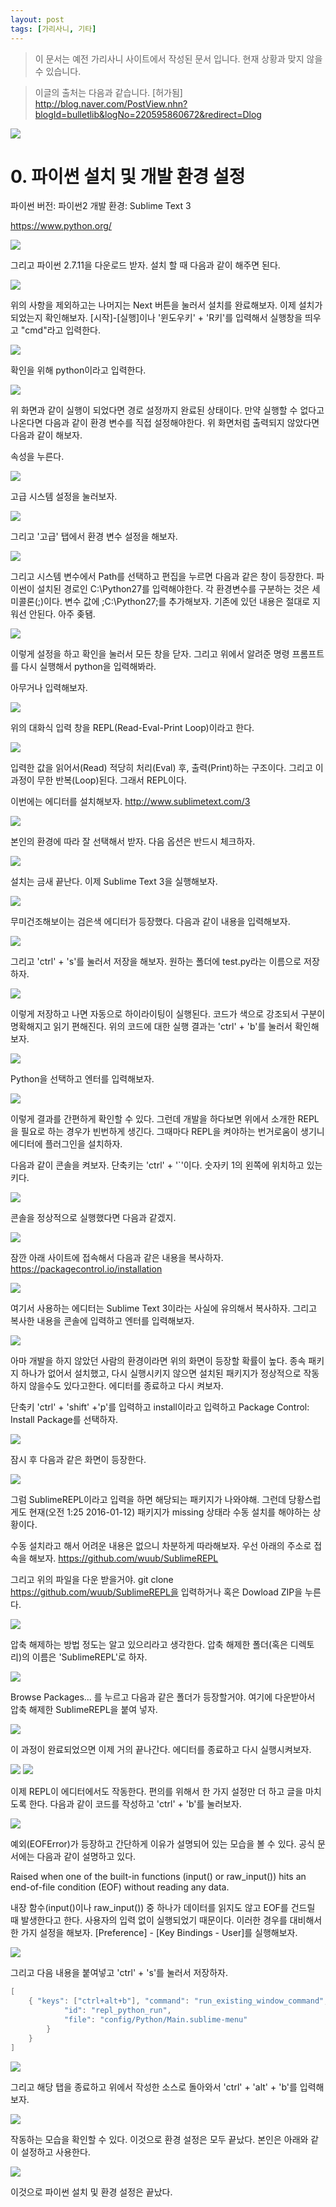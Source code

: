 ```yaml
---
layout: post
tags: [가리사니, 기타]
---
```


> 이 문서는 예전 가리사니 사이트에서 작성된 문서 입니다.
현재 상황과 맞지 않을 수 있습니다.



> 이글의 출처는 다음과 같습니다.
>  [허가됨]
http://blog.naver.com/PostView.nhn?blogId=bulletlib&logNo=220595860672&redirect=Dlog


![](/file/old/83.png)

# 0. 파이썬 설치 및 개발 환경 설정

파이썬 버전: 파이썬2
개발 환경: Sublime Text 3

https://www.python.org/

![](/file/old/87.png)

그리고 파이썬 2.7.11을 다운로드 받자.
설치 할 때 다음과 같이 해주면 된다.

![](/file/old/88.png)

위의 사항을 제외하고는 나머지는 Next 버튼을 눌러서 설치를 완료해보자.
이제 설치가 되었는지 확인해보자.
[시작]-[실행]이나 '윈도우키' + 'R키'를 입력해서 실행창을 띄우고 "cmd"라고 입력한다.

![](/file/old/89.png)

확인을 위해 python이라고 입력한다.

![](/file/old/90.png)

위 화면과 같이 실행이 되었다면 경로 설정까지 완료된 상태이다.
만약 실행할 수 없다고 나온다면 다음과 같이 환경 변수를 직접 설정해야한다.
위 화면처럼 출력되지 않았다면 다음과 같이 해보자.

속성을 누른다.

![](/file/old/91.png)

고급 시스템 설정을 눌러보자.

![](/file/old/92.png)

그리고 '고급' 탭에서 환경 변수 설정을 해보자.

![](/file/old/84.png)

그리고 시스템 변수에서 Path를 선택하고 편집을 누르면 다음과 같은 창이 등장한다.
파이썬이 설치된 경로인 C:\Python27를 입력해야한다. 각 환경변수를 구분하는 것은 세미콜론(;)이다.
변수 값에 ;C:\Python27;를 추가해보자. 기존에 있던 내용은 절대로 지워선 안된다. 아주 좆됌.

![](/file/old/85.png)

이렇게 설정을 하고 확인을 눌러서 모든 창을 닫자.
그리고 위에서 알려준 명령 프롬프트를 다시 실행해서 python을 입력해봐라.

아무거나 입력해보자.

![](/file/old/86.png)

위의 대화식 입력 창을 REPL(Read-Eval-Print Loop)이라고 한다.

![](/file/old/97.png)

입력한 값을 읽어서(Read) 적당히 처리(Eval) 후, 출력(Print)하는 구조이다.
그리고 이 과정이 무한 반복(Loop)된다.
그래서 REPL이다.

이번에는 에디터를 설치해보자.
http://www.sublimetext.com/3

![](/file/old/98.png)

본인의 환경에 따라 잘 선택해서 받자.
다음 옵션은 반드시 체크하자.

![](/file/old/99.png)

설치는 금새 끝난다. 이제 Sublime Text 3을 실행해보자.

![](/file/old/100.png)

무미건조해보이는 검은색 에디터가 등장했다.
다음과 같이 내용을 입력해보자.

![](/file/old/101.png)

그리고 'ctrl' + 's'를 눌러서 저장을 해보자.
원하는 폴더에 test.py라는 이름으로 저장하자.

![](/file/old/93.png)

이렇게 저장하고 나면 자동으로 하이라이팅이 실행된다.
코드가 색으로 강조되서 구분이 명확해지고 읽기 편해진다.
위의 코드에 대한 실행 결과는 'ctrl' + 'b'를 눌러서 확인해보자.

![](/file/old/94.png)

Python을 선택하고 엔터를 입력해보자.

![](/file/old/95.png)

이렇게 결과를 간편하게 확인할 수 있다.
그런데 개발을 하다보면 위에서 소개한 REPL을 필요로 하는 경우가 빈번하게 생긴다.
그때마다 REPL을 켜야하는 번거로움이 생기니 에디터에 플러그인을 설치하자.

다음과 같이 콘솔을 켜보자.
단축키는 'ctrl' + '`'이다. 숫자키 1의 왼쪽에 위치하고 있는 키다.

![](/file/old/96.png)

콘솔을 정상적으로 실행했다면 다음과 같겠지.

![](/file/old/104.png)

잠깐 아래 사이트에 접속해서 다음과 같은 내용을 복사하자.
https://packagecontrol.io/installation

![](/file/old/105.png)

여기서 사용하는 에디터는 Sublime Text 3이라는 사실에 유의해서 복사하자.
그리고 복사한 내용을 콘솔에 입력하고 엔터를 입력해보자.

![](/file/old/106.png)

아마 개발을 하지 않았던 사람의 환경이라면 위의 화면이 등장할 확률이 높다.
종속 패키지 하나가 없어서 설치했고, 다시 실행시키지 않으면 설치된 패키지가 정상적으로 작동하지 않을수도 있다고한다. 에디터를 종료하고 다시 켜보자.

단축키 'ctrl' + 'shift' +'p'를 입력하고 install이라고 입력하고 Package Control: Install Package를 선택하자.

![](/file/old/107.png)

잠시 후 다음과 같은 화면이 등장한다.

![](/file/old/108.png)

그럼 SublimeREPL이라고 입력을 하면 해당되는 패키지가 나와야해.
그런데 당황스럽게도 현재(오전 1:25 2016-01-12) 패키지가 missing 상태라 수동 설치를 해야하는 상황이다.

수동 설치라고 해서 어려운 내용은 없으니 차분하게 따라해보자.
우선 아래의 주소로 접속을 해보자.
https://github.com/wuub/SublimeREPL

그리고 위의 파일을 다운 받을거야.
git clone https://github.com/wuub/SublimeREPL을 입력하거나 혹은 Dowload ZIP을 누른다.

![](/file/old/102.png)

압축 해제하는 방법 정도는 알고 있으리라고 생각한다.
압축 해제한 폴더(혹은 디렉토리)의 이름은 'SublimeREPL'로 하자.

![](/file/old/103.png)

Browse Packages... 를 누르고 다음과 같은 폴더가 등장할거야.
여기에 다운받아서 압축 해제한 SublimeREPL을 붙여 넣자.

![](/file/old/111.png)

이 과정이 완료되었으면 이제 거의 끝나간다.
에디터를 종료하고 다시 실행시켜보자.

![](/file/old/112.png)
![](/file/old/113.png)

이제 REPL이 에디터에서도 작동한다.
편의를 위해서 한 가지 설정만 더 하고 글을 마치도록 한다.
다음과 같이 코드를 작성하고 'ctrl' + 'b'를 눌러보자.

![](/file/old/114.png)

예외(EOFError)가 등장하고 간단하게 이유가 설명되어 있는 모습을 볼 수 있다.
공식 문서에는 다음과 같이 설명하고 있다.

Raised when one of the built-in functions (input() or raw_input()) hits an end-of-file condition (EOF) without reading any data.

내장 함수(input()이나 raw_input()) 중 하나가 데이터를 읽지도 않고 EOF를 건드릴 때 발생한다고 한다.
사용자의 입력 없이 실행되었기 때문이다. 이러한 경우를 대비해서 한 가지 설정을 해보자.
[Preference] - [Key Bindings - User]를 실행해보자.

![](/file/old/115.png)

그리고 다음 내용을 붙여넣고 'ctrl' + 's'를 눌러서 저장하자.
``` java
[
    { "keys": ["ctrl+alt+b"], "command": "run_existing_window_command", "args": {
            "id": "repl_python_run",
            "file": "config/Python/Main.sublime-menu"
        }
    }
]
```

![](/file/old/109.png)

그리고 해당 탭을 종료하고 위에서 작성한 소스로 돌아와서 'ctrl' + 'alt' + 'b'를 입력해보자.

 ![](/file/old/110.png)

작동하는 모습을 확인할 수 있다. 이것으로 환경 설정은 모두 끝났다.
본인은 아래와 같이 설정하고 사용한다.

![](/file/old/116.png)

이것으로 파이썬 설치 및 환경 설정은 끝났다.
